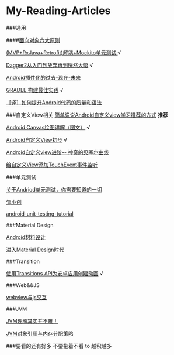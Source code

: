 # My-Reading-Articles

###通用

####[面向对象六大原则](http://www.devtf.cn/?p=1134)

[(MVP+RxJava+Retrofit)解耦+Mockito单元测试 ](http://www.jianshu.com/p/cdfeb6c3d099?from=singlemessage&isappinstalled=0) √

[Dagger2从入门到放弃再到恍然大悟](http://www.jcodecraeer.com/a/anzhuokaifa/androidkaifa/2016/0528/4307.html) √

[Android插件化的过去-现在-未来](http://mp.weixin.qq.com/s?__biz=MzA4MjU5NTY0NA==&mid=2653418673&idx=2&sn=a8de881ba21a7229c5fa84d0f9abbd8f&scene=23&srcid=0510aXhbr0IvVD6ghbPvmyvr#rd)

[GRADLE 构建最佳实践](http://mp.weixin.qq.com/s?__biz=MzA4MjU5NTY0NA==&mid=2653418586&idx=1&sn=6d85a5733bac3d1e462e908cc49d9502&scene=23&srcid=0428ywjzsQlTKhCi7L7pq0j8#rd) √

[［译］如何提升Android代码的质量和语法](https://mp.weixin.qq.com/s?__biz=MzA4MjU5NTY0NA==&mid=405869129&idx=1&sn=7e741439b66095f9b72152d02d226a75)

###自定义View相关
[简单说说Android自定义view学习推荐的方式](http://blog.csdn.net/wingichoy/article/details/50483101) **推荐**

[Android Canvas绘图详解（图文）](http://www.jcodecraeer.com/a/anzhuokaifa/androidkaifa/2012/1212/703.html) √

[Android自定义View初步](http://www.jcodecraeer.com/a/anzhuokaifa/androidkaifa/2015/0606/3001.html) √

[Android自定义view进阶-- 神奇的贝塞尔曲线](http://blog.csdn.net/wingichoy/article/details/50492828)

[给自定义View添加TouchEvent事件监听](http://www.cnblogs.com/lhyz/p/4431066.html)

###单元测试

[关于Andriod单元测试，你需要知道的一切](http://mp.weixin.qq.com/s?__biz=MzAwNzc4OTYwMA==&mid=2653509699&idx=1&sn=246aa732360b1210f0c2a28248e6523f&scene=23&srcid=06081jWwrFtDnT4gE598V9SI#rd)

[邹小创](http://chriszou.com/)

[android-unit-testing-tutorial](https://github.com/ChrisZou/android-unit-testing-tutorial)

###Material Design

[Android材料设计](http://www.jianshu.com/collection/06bbfc49e803)

[进入Material Design时代](http://www.androidchina.net/1381.html)

###Transition

[使用Transitions API为安卓应用创建动画](http://www.jcodecraeer.com/a/anzhuokaifa/androidkaifa/2015/0525/2925.html) √

###Web&&JS

[webview与js交互](http://www.cnblogs.com/vanezkw/archive/2012/07/02/2572799.html)

###JVM

[ JVM理解其实并不难！](http://blog.csdn.net/huachao1001/article/details/51533132)

[ JVM对象引用与内存分配策略](http://blog.csdn.net/huachao1001/article/details/51547290)



###要看的还有好多  不要拖着不看 to 越积越多
